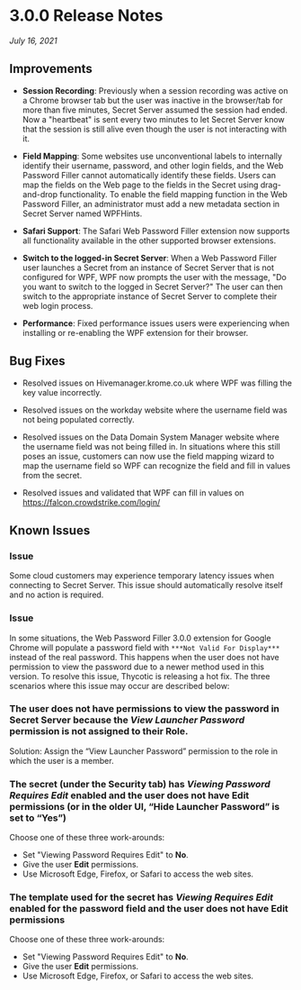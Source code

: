 [title]: # (3.0.0 Release)
[tags]: # (web password filler)
[priority]: # (39988)

# 3.0.0 Release Notes

_July 16, 2021_

## Improvements

* **Session Recording**: Previously when a session recording was active on a Chrome browser tab but the user was inactive in the browser/tab for more than five minutes, Secret Server assumed the session had ended. Now a "heartbeat" is sent every two minutes to let Secret Server know that the session is still alive even though the user is not interacting with it.

* **Field Mapping**: Some websites use unconventional labels to internally identify their username, password, and other login fields, and the Web Password Filler cannot automatically identify these fields. Users can map the fields on the Web page to the fields in the Secret using drag-and-drop functionality. To enable the field mapping function in the Web Password Filler, an administrator must add a new metadata section in Secret Server named WPFHints.

* **Safari Support**: The Safari Web Password Filler extension now supports all functionality available in the other supported browser extensions.

* **Switch to the logged-in Secret Server**: When a Web Password Filler user launches a Secret from an instance of Secret Server that is not configured for WPF, WPF now prompts the user with the message, "Do you want to switch to the logged in Secret Server?" The user can then switch to the appropriate instance of Secret Server to complete their web login process.

* **Performance**: Fixed performance issues users were experiencing when installing or re-enabling the WPF extension for their browser.

## Bug Fixes

* Resolved issues on Hivemanager.krome.co.uk where WPF was filling the key value incorrectly.

* Resolved issues on the workday website where the username field was not being populated correctly.

* Resolved issues on the Data Domain System Manager website where the username field was not being filled in. In situations where this still poses an issue, customers can now use the field mapping wizard to map the username field so WPF can recognize the field and fill in values from the secret.

* Resolved issues and validated that WPF can fill in values on https://falcon.crowdstrike.com/login/

## Known Issues

### Issue

Some cloud customers may experience temporary latency issues when connecting to Secret Server. This issue should automatically resolve itself and no action is required.

### Issue

In some situations, the Web Password Filler 3.0.0 extension for Google Chrome will populate a password field with `***Not Valid For Display***` instead of the real password. This happens when the user does not have permission to view the password due to a newer method used in this version. To resolve this issue, Thycotic is releasing a hot fix. The three scenarios where this issue may occur are described below:

### The user does not have permissions to view the password in Secret Server because the *View Launcher Password* permission is not assigned to their Role.

Solution:  Assign the “View Launcher Password” permission to the role in which the user is a member.

### The secret (under the Security tab) has *Viewing Password Requires Edit* enabled and the user does not have Edit permissions (or in the older UI, “Hide Launcher Password” is set to “Yes”)

 Choose one of these three work-arounds:  

* Set "Viewing Password Requires Edit" to **No**.
* Give the user **Edit** permissions.
* Use Microsoft Edge, Firefox, or Safari to access the web sites.

### The template used for the secret has *Viewing Requires Edit* enabled for the password field and the user does not have Edit permissions

 Choose one of these three work-arounds:  

* Set "Viewing Password Requires Edit" to **No**.
* Give the user **Edit** permissions.
* Use Microsoft Edge, Firefox, or Safari to access the web sites.

